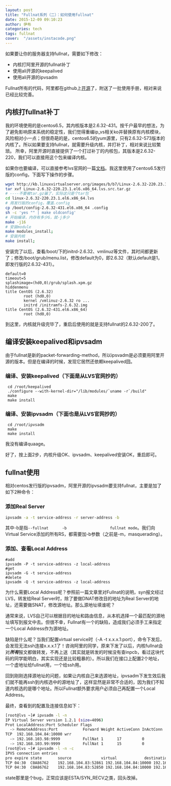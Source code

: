 ```yaml
---
layout: post
title: "Fullnat系列（二）：如何使用fullnat"
date: 2015-12-09 09:10:23
author: 伊布
categories: tech
tags: fullnat
cover:  "/assets/instacode.png"
---
```


如果要让你的服务器支持fullnat，需要如下修改：

- 内核打阿里开源的fullnat补丁
- 使用ali开源的keepalived
- 使用ali开源的ipvsadm

Fullnat所有的代码，阿里都在github上[开源](https://github.com/alibaba/LVS)了，附送了一批使用手册，相对来说已经比较完善。



## 内核打fullnat补丁

我的环境使用的是centos6.5，其内核版本是2.6.32-431。按千户最早的想法，为了避免影响原来系统的稳定性，我们觉得重编ip_vs相关ko并替换原有内核模块，风险相对小一点；但很奇葩的是，centos6.5的yum源里，只有2.6.32-573版本的内核了。所以如果要支持fullnat，就需要升级内核，并打补丁，相对来说比较繁琐。
所幸，阿里开源时直接提供了一个打过补丁的内核包，其版本是2.6.32-220，我们可以直接用这个包来编译内核。

如果你也要编译，可以直接参考lvs官网的一篇[文档](http://kb.linuxvirtualserver.org/wiki/IPVS_FULLNAT_and_SYNPROXY)。我这里使用了centos6.5发行版的config，下面写下操作的步骤。

```bash
wget http://kb.linuxvirtualserver.org/images/b/b7/Linux-2.6.32-220.23.1.el6.x86_64.lvs.src.tar.gz
tar xvf Linux-2.6.32-220.23.1.el6.x86_64.lvs.src.tar.gz
# ----不要被tar.gz骗了，实际这只是个tar包
cd linux-2.6.32-220.23.1.el6.x86_64.lvs
# 用发行版的config，覆盖.config
cp /boot/config-2.6.32-431.el6.x86_64 .config
sh -c 'yes "" | make oldconfig'
# 开始编译，内存有多少G，就-j多少
make -j16
# 安装module
make modules_install;
# 安装内核
make install;
```

安装完了以后，查看/boot/下的initrd-2.6.32、vmlinuz等文件，其时间都更新了；修改/boot/grub/menu.list，修改default为0，即2.6.32（默认default是1，即发行版的2.6.32-431）。

```
default=0
timeout=5
splashimage=(hd0,0)/grub/splash.xpm.gz
hiddenmenu
title CentOS (2.6.32)
        root (hd0,0)
        kernel /vmlinuz-2.6.32 ro ...
        initrd /initramfs-2.6.32.img
title CentOS (2.6.32-431.el6.x86_64)
        root (hd0,0)

```

到这里，内核就升级完毕了，重启后使用的就是支持fullnat的2.6.32-200了。

## 编译安装keepalived和ipvsadm
由于fullnat是新的packet-forwarding-method，所以ipsvadm是必须要用阿里开源的版本。但是在编译的时候，发现它居然还依赖keepalived囧。

### 编译、安装keepalived（下面是从LVS官网抄的）
```
 cd /root/keepalived
 ./configure --with-kernel-dir="/lib/modules/`uname -r`/build"
 make
 make install
```

### 编译、安装ipvsadm（下面也是从LVS官网抄的）
```
 cd /root/ipvsadm
 make
 make install
```

我没有编译quaage。

好了，按上面2步，内核升级OK、ipvsadm、keepalived安装OK，重启即可。

## fullnat使用

相对centos发行版的ipvsadm，阿里开源的ipvsadm要支持fullnat，主要是加了如下2种命令：

### 添加Real Server
```bash
ipvsadm -a -t service-address -r server-address -b
```

其中-b是指`--fullnat      -b                   fullnat mode`。我们向Virtual Service添加的所有RS，都需要加-b参数（之前是-m，masquerading）。

### 添加、查看Local Address
```
#add
ipvsadm -P -t service-address -z local-address
#get
ipvsadm -G -t service-address
#delete
ipvsadm -Q -t service-address -z local-address
```

为什么需要Local Address呢？参照前一篇文章里对Fullnat的说明，syn报文经过LVS，转发给Real Server时，除了要做DNAT修改目的地址为Real Server的地址，还需要做SNAT，修改源地址。那么源地址填谁呢？

通常来说，LVS自己可以根据目的地址和路由信息，从本机选择一个最匹配的源地址填写到报文中去。但很不幸，Fullnat有一个的缺陷，造成我们必须手工来指定一个Local Address作为源地址。

缺陷是什么呢？当我们配置virtual service时（-A -t x.x.x.1:port），命令下发后，会发现无法ssh连接x.x.x.1了！咨询阿里的同学，原来下发了以后，内核fullnat会对***所有***报文都做转发，不再上送（其实就是转发的时候没有查inpcb，看过这块代码的同学能明白，其实实现还是比较粗暴的）。所以我们在接口上配置2个地址，一个虚地址给fullnat用，一个给ssh用。

回到刚刚选择源地址的问题，如果让内核自己来选源地址，ipvsadm下发生效后我们就不能再ssh到内核选中的源地址了，这样显然是非常不合适的，因为我们不知道内核选的是哪个地址。所以Fullnat额外要求用户必须自己再配置一个Local Address。

最终，查看到的配置及连接信息如下：

```bash
[root@lvs ~]# ipvsadm -l -n
IP Virtual Server version 1.2.1 (size=4096)
Prot LocalAddress:Port Scheduler Flags
  -> RemoteAddress:Port           Forward Weight ActiveConn InActConn
TCP  192.168.104.84:10000 wrr
  -> 192.168.103.98:9999          FullNat 1      17         0
  -> 192.168.103.99:9999          FullNat 1      15         0
[root@lvs ~]# ipvsadm -l -n -c
IPVS connection entries
pro expire state       source             virtual            destination
TCP 04:30  C0A86762    192.168.104.83:52861 192.168.104.84:10000 192.168.103.84:12354
TCP 04:30  C0A86762    192.168.104.83:52850 192.168.104.84:10000 192.168.103.84:12352
```

state那里是个bug，正常应该是ESTA/SYN_RECV之类，回头改掉。






